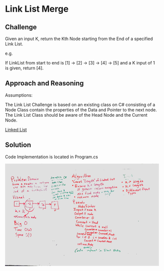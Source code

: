 # Link List Merge

## Challenge

Given an input K, return the Kth Node starting from the End of a specified Link List.

e.g.

If LinkList from start to end is [1] -> [2] -> [3] -> [4] -> [5] and a K input of 1 is given, return [4]. 

## Approach and Reasoning

Assumptions:

The Link List Challenge is based on an existing class on C# consisting of a Node Class
contain the properties of the Data and Pointer to the next node.
The Link List Class should be aware of the Head Node and the Current Node.

[Linked List](../../Data%20Structures/LinkedList/)

## Solution

Code Implementation is located in Program.cs

![Console](../../assets/ll_kth_from_end.jpg?raw=true "Output")

